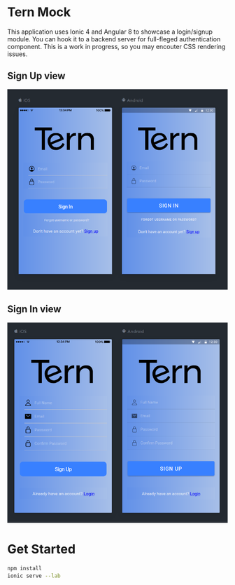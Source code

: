 # Tern Mock

This application uses Ionic 4 and Angular 8 to showcase a login/signup module. You can hook it to a backend server for full-fleged authentication component. This is a work in progress, so you may encouter CSS rendering issues.

## Sign Up view
![Sign In](preview/sign_in.png)

## Sign In view
![Sign Up](preview/sign_up.png)

# Get Started

```sh
npm install
ionic serve --lab
```
